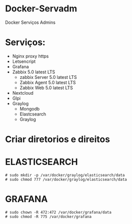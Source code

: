 # Docker-Servadm
Docker Serviços Admins 

# Serviços:
- Nginx proxy https
- Letsencript
- Grafana
- Zabbix 5.0 latest LTS
    - zabbix Server 5.0 latest LTS
    - Zabbix Agent 5.0 latest LTS
    - Zabbix Web 5.0 latest LTS
- Nextcloud
- Glpi
- Graylog
    - Mongodb
    - Elastcsearch
    - Graylog

# Criar diretorios e direitos

# ELASTICSEARCH
    # sudo mkdir -p /var/docker/graylog/elasticsearch/data
    # sudo chmod 777 /var/docker/graylog/elasticsearch/data
# GRAFANA
    # sudo chown -R 472:472 /var/docker/grafana/data
    # sudo chmod -R 775 /var/docker/grafana